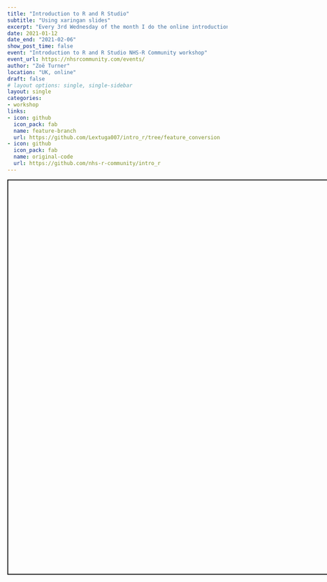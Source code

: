 ```yaml
---
title: "Introduction to R and R Studio"
subtitle: "Using xaringan slides"
excerpt: "Every 3rd Wednesday of the month I do the online introduction workshop for NHS-R Community"
date: 2021-01-12
date_end: "2021-02-06"
show_post_time: false
event: "Introduction to R and R Studio NHS-R Community workshop"
event_url: https://nhsrcommunity.com/events/
author: "Zoë Turner"
location: "UK, online"
draft: false
# layout options: single, single-sidebar
layout: single
categories:
- workshop
links:
- icon: github
  icon_pack: fab
  name: feature-branch
  url: https://github.com/Lextuga007/intro_r/tree/feature_conversion
- icon: github
  icon_pack: fab
  name: original-code
  url: https://github.com/nhs-r-community/intro_r
---
```


<iframe src=""https://lextuga007.github.io/Presentations/nhsr-conference-2020/index.html#1"" width="1600" height="900" style="border:2px solid currentColor;" loading="lazy" allowfullscreen></iframe> <script>fitvids('.shareagain', {players: 'iframe'});</script>
